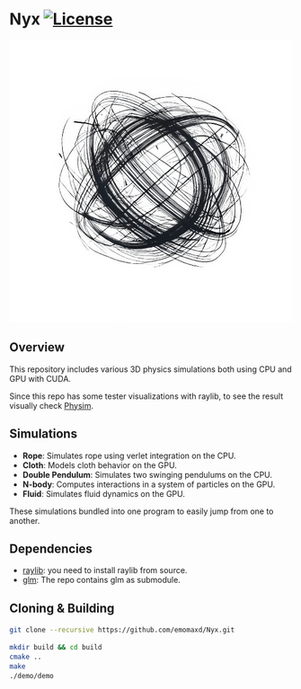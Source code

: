 # Nyx [![License](https://img.shields.io/badge/License-Apache_2.0-blue.svg)](https://github.com/emomaxd/nyx/blob/master/LICENSE)

![Nyx](external/nyx-logo.png?raw=true "nyx")

## Overview

This repository includes various 3D physics simulations both using CPU and GPU with CUDA.

Since this repo has some tester visualizations with raylib, to see the result visually check [Physim](https://github.com/emomaxd/Physim).

## Simulations

- **Rope**: Simulates rope using verlet integration on the CPU.
- **Cloth**: Models cloth behavior on the GPU.
- **Double Pendulum**: Simulates two swinging pendulums on the CPU.
- **N-body**: Computes interactions in a system of particles on the GPU.
- **Fluid**: Simulates fluid dynamics on the GPU.

These simulations bundled into one program to easily jump from one to another.

## Dependencies

- [raylib](https://github.com/raysan5/raylib): you need to install raylib from source.
- [glm](https://github.com/g-truc/glm): The repo contains glm as submodule.

## Cloning & Building

```bash
git clone --recursive https://github.com/emomaxd/Nyx.git
```

```bash
mkdir build && cd build
cmake ..
make
./demo/demo
```